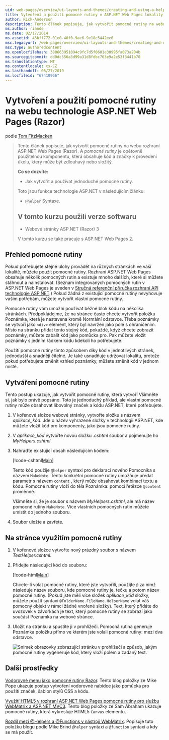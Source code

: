 ```yaml
---
uid: web-pages/overview/ui-layouts-and-themes/creating-and-using-a-helper-in-an-aspnet-web-pages-site
title: Vytvoření a použití pomocné rutiny v ASP.NET Web Pages lokality (Razor) | Dokumentace Microsoftu
author: Rick-Anderson
description: Tento článek popisuje, jak vytvořit pomocné rutiny na webu rozhraní ASP.NET Web Pages (Razor). Pomocné rutiny je opětovně použitelnou komponentu, která obsahuje kód a značky výkonu...
ms.author: riande
ms.date: 02/17/2014
ms.assetid: 46bff772-01e0-40f0-9ae6-9e18c5442ee6
msc.legacyurl: /web-pages/overview/ui-layouts-and-themes/creating-and-using-a-helper-in-an-aspnet-web-pages-site
msc.type: authoredcontent
ms.openlocfilehash: 380663951094c9fc7d5f0601e30995fa073a204b
ms.sourcegitcommit: dd0dc556a3d99a31d8fdbc763e9a2e53f3441b70
ms.translationtype: MT
ms.contentlocale: cs-CZ
ms.lasthandoff: 06/27/2019
ms.locfileid: "67410966"
---
```

# <a name="creating-and-using-a-helper-in-an-aspnet-web-pages-razor-site"></a>Vytvoření a použití pomocné rutiny na webu technologie ASP.NET Web Pages (Razor)

podle [Tom FitzMacken](https://github.com/tfitzmac)

> Tento článek popisuje, jak vytvořit pomocné rutiny na webu rozhraní ASP.NET Web Pages (Razor). A *pomocné rutiny* je opětovně použitelnou komponentu, která obsahuje kód a značky k provedení úkolu, který může být zdlouhavý nebo složitý.
> 
> **Co se dozvíte:** 
> 
> - Jak vytvořit a používat jednoduché pomocné rutiny.
> 
> Toto jsou funkce technologie ASP.NET v následujícím článku:
> 
> - `@helper` Syntaxe.
>   
> 
> ## <a name="software-versions-used-in-the-tutorial"></a>V tomto kurzu použili verze softwaru
> 
> 
> - Webové stránky ASP.NET (Razor) 3
>   
> 
> V tomto kurzu se také pracuje s ASP.NET Web Pages 2.

## <a name="overview-of-helpers"></a>Přehled pomocné rutiny

Pokud potřebujete stejné úlohy provádět na různých stránkách ve vaší lokalitě, můžete použít pomocné rutiny. Rozhraní ASP.NET Web Pages obsahuje několik pomocných rutin a existuje mnoho dalších, které si můžete stáhnout a nainstalovat. (Seznam integrovaných pomocných rutin v ASP.NET Web Pages je uveden v [Stručná referenční příručka rozhraní API technologie ASP.NET](https://go.microsoft.com/fwlink/?LinkId=202907).) Pokud žádná z existující pomocné rutiny nevyhovuje vašim potřebám, můžete vytvořit vlastní pomocné rutiny.

Pomocné rutiny vám umožní používat běžné blok kódu na několika stránkách. Předpokládejme, že na stránce často chcete vytvořit položku Poznámka, která je nastavena kromě Normální odstavce. Třeba poznámky se vytvoří jako `<div>` element, který byl navržen jako pole s ohraničením. Místo na stránku přidat tento stejný kód, pokaždé, když chcete zobrazit poznámky, můžete zabalit kód jako pomůcka pro. Pak můžete vložit poznámky s jedním řádkem kódu kdekoli ho potřebujete.

Použití pomocné rutiny tímto způsobem díky kód v jednotlivých stránek, jednodušší a snadněji čitelné. Je také usnadňuje udržovat lokalitu, protože pokud potřebujete změnit vzhled poznámky, můžete změnit kód v jednom místě.

## <a name="creating-a-helper"></a>Vytváření pomocné rutiny

Tento postup ukazuje, jak vytvořit pomocné rutiny, která vytvoří Všimněte si, jak bylo právě popsáno. Toto je jednoduchý příklad, ale vlastní pomocné rutiny může obsahovat libovolný značek a kódu ASP.NET, které potřebujete.

1. V kořenové složce webové stránky, vytvořte složku s názvem *aplikace\_kód*. Jde o název vyhrazené složky v technologii ASP.NET, kde můžete vložit kód pro komponenty, jako jsou pomocné rutiny.
2. V *aplikace\_kód* vytvořte novou složku *.cshtml* soubor a pojmenujte ho *MyHelpers.cshtml*.
3. Nahraďte existující obsah následujícím kódem:

    [!code-cshtml[Main](creating-and-using-a-helper-in-an-aspnet-web-pages-site/samples/sample1.cshtml)]

    Tento kód použije `@helper` syntaxi pro deklaraci nového Pomocníka s názvem `MakeNote`. Tento konkrétní pomocné rutiny umožňuje předat parametr s názvem `content` , který může obsahovat kombinaci textu a kódu. Pomocné rutiny vloží do těla Poznámka: pomocí řetězce `@content` proměnné.

    Všimněte si, že je soubor s názvem *MyHelpers.cshtml*, ale má název pomocné rutiny `MakeNote`. Více vlastních pomocných rutin můžete umístit do jednoho souboru.
4. Soubor uložte a zavřete.

## <a name="using-the-helper-in-a-page"></a>Na stránce využitím pomocné rutiny

1. V kořenové složce vytvořte nový prázdný soubor s názvem *TestHelper.cshtml*.
2. Přidejte následující kód do souboru:

    [!code-html[Main](creating-and-using-a-helper-in-an-aspnet-web-pages-site/samples/sample2.html)]

    Chcete-li volat pomocné rutiny, které jste vytvořili, použijte `@` za nímž následuje název souboru, kde pomocné rutiny je, tečku a potom název pomocné rutiny. (Pokud jste měli více složek *aplikace\_kód* složky, můžete použít syntaxi `@FolderName.FileName.HelperName` volat váš pomocný objekt v rámci žádné vnořené složky). Text, který přidáte do uvozovek v závorkách je text, který pomocné rutiny se zobrazí jako součást Poznámka na webové stránce.
3. Uložit na stránku a spustíte ji v prohlížeči. Pomocná rutina generuje Poznámka položku přímo ve kterém jste volali pomocné rutiny: mezi dva odstavce.

    ![Snímek obrazovky zobrazující stránku v prohlížeči a způsob, jakým pomocné rutiny vygeneruje kód, který vloží polem a zadaný text.](creating-and-using-a-helper-in-an-aspnet-web-pages-site/_static/image1.png)

## <a name="additional-resources"></a>Další prostředky

[Vodorovné menu jako pomocné rutiny Razor](http://mikepope.com/blog/DisplayBlog.aspx?permalink=2341). Tento blog položky ze Mike Pope ukazuje postup vytvoření vodorovné nabídce jako pomůcka pro použití značek, šablon stylů CSS a kódu.

[Využití HTML5 v rozhraní ASP.NET Web Pages pomocné rutiny pro službu WebMatrix a ASP.NET MVC3](http://geekswithblogs.net/wildturtle/archive/2010/11/08/html5-in-asp.net-web-pages-helpers-for-webmatrix-and_aspnet_mvc3.aspx). Tento blog položky ze Sam Abraham ukazuje pomocné rutiny, která vykresluje HTML5 `Canvas` elementu.

[Rozdíl mezi @Helpers a @Functions v nástroji WebMatrix](http://www.mikesdotnetting.com/Article/173/The-Difference-Between-@Helpers-and-@Functions-In-WebMatrix). Popisuje tuto položku blogu podle Mike Brind `@helper` syntaxi a `@function` syntaxi a kdy se má použít.

